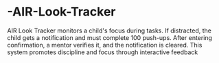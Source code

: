 # -AIR-Look-Tracker
AIR Look Tracker monitors a child's focus during tasks. If distracted, the child gets a notification and must complete 100 push-ups. After entering confirmation, a mentor verifies it, and the notification is cleared. This system promotes discipline and focus through interactive feedback
